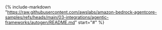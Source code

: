 {% include-markdown "https://raw.githubusercontent.com/awslabs/amazon-bedrock-agentcore-samples/refs/heads/main/03-integrations/agentic-frameworks/autogen/README.md" start="#" %}
